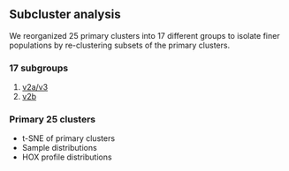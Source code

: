 ## Subcluster analysis

We reorganized 25 primary clusters into 17 different groups to isolate finer populations by re-clustering subsets of the primary clusters.

### 17 subgroups
1. [v2a/v3](v2a.html)
2. [v2b](v2b.html)

### Primary 25 clusters
* t-SNE of primary clusters
* Sample distributions
* HOX profile distributions

